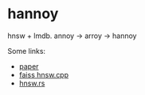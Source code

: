 # hannoy
hnsw + lmdb. annoy -> arroy -> hannoy

Some links:
- [paper](https://arxiv.org/abs/1603.09320)
- [faiss hnsw.cpp](https://github.com/facebookresearch/faiss/blob/main/faiss/impl/HNSW.cpp#L297)
- [hnsw.rs](https://github.com/rust-cv/hnsw)
